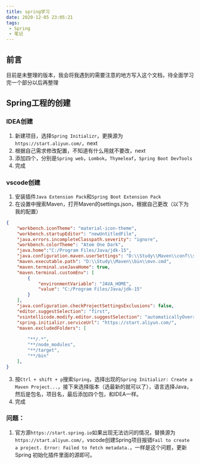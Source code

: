 ```yaml
---
title: spring学习
date: 2020-12-05 23:05:21
tags:
 - Spring
 - 笔记
---
```


## 前言

目前是未整理的版本，我会将我遇到的需要注意的地方写入这个文档，待全面学习完一个部分以后再整理

<!-- more -->

## Spring工程的创建

### IDEA创建

1. 新建项目，选择`Spring Initializr`，更换源为`https://start.aliyun.com/`，next
2. 根据自己需求修改配置，不知道有什么用就不要改，next
3. 添加四个，分别是`Spring web`，`Lombok`，`Thymeleaf`，`Spring Boot DevTools`
4. 完成

### vscode创建

1. 安装插件`Java Extension Pack`和`Spring Boot Extension Pack`
2. 在设置中搜索Maven，打开Maven的settings.json，根据自己更改（以下为我的配置）

```json
{
    "workbench.iconTheme": "material-icon-theme",
    "workbench.startupEditor": "newUntitledFile",
    "java.errors.incompleteClasspath.severity": "ignore",
    "workbench.colorTheme": "Atom One Dark",
    "java.home":"C:/Program Files/Java/jdk-15",
    "java.configuration.maven.userSettings": "D:\\Study\\Maven\\conf\\settings.xml",
    "maven.executable.path": "D:\\Study\\Maven\\bin\\mvn.cmd",
    "maven.terminal.useJavaHome": true,
    "maven.terminal.customEnv": [
        {
            "environmentVariable": "JAVA_HOME",
            "value": "C:/Program Files/Java/jdk-15"
        }
    ],
    "java.configuration.checkProjectSettingsExclusions": false,
    "editor.suggestSelection": "first",
    "vsintellicode.modify.editor.suggestSelection": "automaticallyOverrodeDefaultValue",
    "spring.initializr.serviceUrl": "https://start.aliyun.com/",
    "maven.excludedFolders": [
    
        "**/.*",
        "**/node_modules",
        "**/target",
        "**/bin"
    ],
}
```

3. 按`Ctrl + shift + p`搜索`Spring`，选择出现的`Spring Initializr: Create a Maven Project...`，接下来选择版本（选最新的就可以了），语言选择Java，然后是包名，项目名，最后添加四个包，和IDEA一样。
4. 完成

### 问题：

1. 官方源`https://start.spring.io`如果出现无法访问的情况，替换源为`https://start.aliyun.com/`，vscode创建Spring项目报错`Fail to create a project. Error: Failed to fetch metadata.`，一样是这个问题，更新Spring 初始化插件里面的源即可。